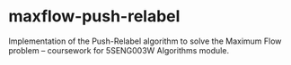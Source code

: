 # maxflow-push-relabel
Implementation of the Push-Relabel algorithm to solve the Maximum Flow problem – coursework for 5SENG003W Algorithms module.
